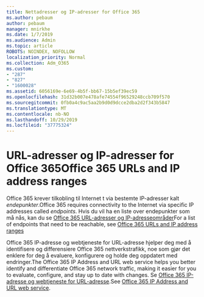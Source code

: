 ```yaml
---
title: Nettadresser og IP-adresser for Office 365
ms.author: pebaum
author: pebaum
manager: mnirkhe
ms.date: 1/7/2019
ms.audience: Admin
ms.topic: article
ROBOTS: NOINDEX, NOFOLLOW
localization_priority: Normal
ms.collection: Adm_O365
ms.custom:
- "287"
- "827"
- "1600028"
ms.assetid: 6056169e-6e69-4b5f-bb67-15b5ef39ec59
ms.openlocfilehash: 31d32b007e478afe74554f96529248ccb709f570
ms.sourcegitcommit: 0fb0a4c9ac5aa2b9d0d9dcce2dba2d2f343b5847
ms.translationtype: MT
ms.contentlocale: nb-NO
ms.lasthandoff: 10/29/2019
ms.locfileid: "37775324"
---
```

# <a name="office-365-urls-and-ip-address-ranges"></a><span data-ttu-id="6e857-102">URL-adresser og IP-adresser for Office 365</span><span class="sxs-lookup"><span data-stu-id="6e857-102">Office 365 URLs and IP address ranges</span></span>

<span data-ttu-id="6e857-103">Office 365 krever tilkobling til Internet t via bestemte IP-adresser kalt *endepunkter*.</span><span class="sxs-lookup"><span data-stu-id="6e857-103">Office 365 requires connectivity to the Internet via specific IP addresses called *endpoints*.</span></span>
<span data-ttu-id="6e857-104">Hvis du vil ha en liste over endepunkter som må nås, kan du se [Office 365 URL-adresser og IP-adresseområder](https://docs.microsoft.com/office365/enterprise/urls-and-ip-address-ranges)</span><span class="sxs-lookup"><span data-stu-id="6e857-104">For a list of endpoints that need to be reachable, see [Office 365 URLs and IP address ranges](https://docs.microsoft.com/office365/enterprise/urls-and-ip-address-ranges)</span></span> 

<span data-ttu-id="6e857-105">Office 365 IP-adresse og webtjeneste for URL-adresse hjelper deg med å identifisere og differensiere Office 365 nettverkstrafikk, noe som gjør det enklere for deg å evaluere, konfigurere og holde deg oppdatert med endringer.</span><span class="sxs-lookup"><span data-stu-id="6e857-105">The Office 365 IP Address and URL web service helps you better identify and differentiate Office 365 network traffic, making it easier for you to evaluate, configure, and stay up to date with changes.</span></span> <span data-ttu-id="6e857-106">Se [Office 365 IP-adresse og webtjeneste for URL-adresse](https://docs.microsoft.com/office365/enterprise/office-365-ip-web-service).</span><span class="sxs-lookup"><span data-stu-id="6e857-106">See [Office 365 IP Address and URL web service](https://docs.microsoft.com/office365/enterprise/office-365-ip-web-service).</span></span>
